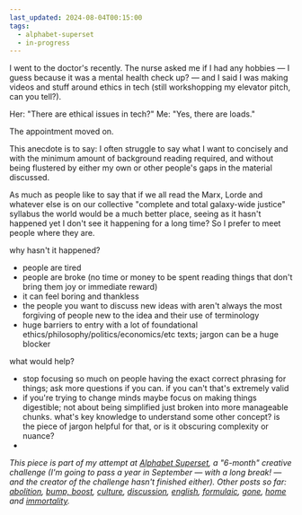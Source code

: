 ```yaml
---
last_updated: 2024-08-04T00:15:00
tags:
  - alphabet-superset
  - in-progress
---
```

I went to the doctor's recently. The nurse asked me if I had any hobbies — I guess because it was a mental health check up? — and I said I was making videos and stuff around ethics in tech (still workshopping my elevator pitch, can you tell?). 

Her: "There are ethical issues in tech?"
Me: "Yes, there are loads." 

The appointment moved on.

 This anecdote is to say: I often struggle to say what I want to concisely and with the minimum amount of background reading required, and without being flustered by either my own or other people's gaps in the material discussed. 
 
 As much as people like to say that if we all read the Marx, Lorde and whatever else is on our collective "complete and total galaxy-wide justice" syllabus the world would be a much better place, seeing as it hasn't happened yet I don't see it happening for a long time? So I prefer to meet people where they are.

why hasn't it happened?

- people are tired
- people are broke (no time or money to be spent reading things that don't bring them joy or immediate reward)
- it can feel boring and thankless
- the people you want to discuss new ideas with aren't always the most forgiving of people new to the idea and their use of terminology
- huge barriers to entry with a lot of foundational ethics/philosophy/politics/economics/etc texts; jargon can be a huge blocker

what would help?

- stop focusing so much on people having the exact correct phrasing for things; ask more questions if you can. if you can't that's extremely valid 
- if you're trying to change minds maybe focus on making things digestible; not about being simplified just broken into more manageable chunks. what's key knowledge to understand some other concept? is the piece of jargon helpful for that, or is it obscuring complexity or nuance?
- 



*This piece is part of my attempt at [Alphabet Superset](https://www.alphabetsuperset.com/), a "6-month" creative challenge (I'm going to pass a year in September — with a long break! — and the creator of the challenge hasn't finished either). Other posts so far: [abolition](https://olu.online/abolition/), [bump, boost](https://olu.online/bump-boost/), [culture](https://olu.online/culture/), [discussion](https://olu.online/discussion/), [english](https://olu.online/english/), [formulaic](https://olu.online/formulaic/), [gone](https://olu.online/gone/), [home](https://olu.online/home) and [immortality](https://olu.online/immortality).*